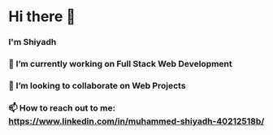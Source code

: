 # Hi there 👋
### I'm Shiyadh
 
### 🔭 I’m currently working on Full Stack Web Development
### 👯 I’m looking to collaborate on Web Projects
### 📫 How to reach out to me:  https://www.linkedin.com/in/muhammed-shiyadh-40212518b/

